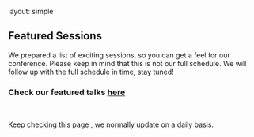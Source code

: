 layout: simple

## Featured Sessions 
We prepared a list of exciting sessions, so you can get a feel for our conference. Please keep in mind that this is not our full schedule. We will follow up with the full schedule in time, stay tuned!

### Check our featured talks [here](https://pretalx.evolutio.pt/pycon-portugal-2024/featured/)

[//]: # (In this second edition, we had a record number of submissions: 113. 🎉)

[//]: # ()
[//]: # (Please check the current Schedule.)

[//]: # ()
[//]: # (The conference talks & workshops will take place from 9:00 AM to 6:30 PM, September 7, 8, and 9.)
<br>
  <!-- <hr class="purple-line"> -->
Keep checking this page , we normally update on a daily basis.

<!-- Follow us on social media for up to date information - see footer below! -->

<br>
<br>
<br>
<br>




